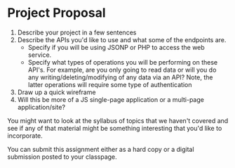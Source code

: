 Project Proposal
===============================

1. Describe your project in a few sentences
2. Describe the APIs you'd like to use and what some of the endpoints are. 
	* Specify if you will be using JSONP or PHP to access the web service.
	* Specify what types of operations you will be performing on these API's. For example, are you only going to read data or will you do any writing/deleting/modifying of any data via an API? Note, the latter operations will require some type of authentication
3. Draw up a quick wireframe
4. Will this be more of a JS single-page application or a multi-page application/site?

You might want to look at the syllabus of topics that we haven't covered and see if any of that material might be something interesting that you'd like to incorporate.

You can submit this assignment either as a hard copy or a digital submission posted to your classpage.